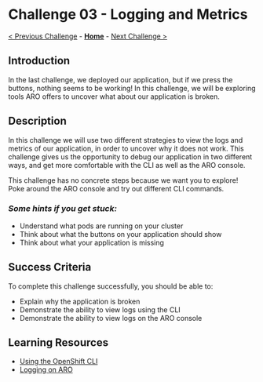 # Challenge 03 - Logging and Metrics

[< Previous Challenge](./Challenge-02.md) - **[Home](../README.md)** - [Next Challenge >](./Challenge-04.md)

## Introduction
In the last challenge, we deployed our application, but if we press the buttons, nothing seems to be working! In this challenge, we will be exploring tools ARO offers to uncover what about our application is broken.

## Description
In this challenge we will use two different strategies to view the logs and metrics of our application, in order to uncover why it does not work. This challenge gives us the opportunity to debug our application in two different ways, and get more comfortable with the CLI as well as the ARO console. 

This challenge has no concrete steps because we want you to explore! Poke around the ARO console and try out different CLI commands. 

### *Some hints if you get stuck:*
- Understand what pods are running on your cluster 
- Think about what the buttons on your application should show
- Think about what your application is missing

## Success Criteria
To complete this challenge successfully, you should be able to:
- Explain why the application is broken 
- Demonstrate the ability to view logs using the CLI
- Demonstrate the ability to view logs on the ARO console

## Learning Resources
- [Using the OpenShift CLI](https://docs.openshift.com/container-platform/4.7/cli_reference/openshift_cli/getting-started-cli.html#cli-using-cli_cli-developer-commands)
- [Logging on ARO](https://docs.openshift.com/container-platform/4.11/logging/cluster-logging.html)